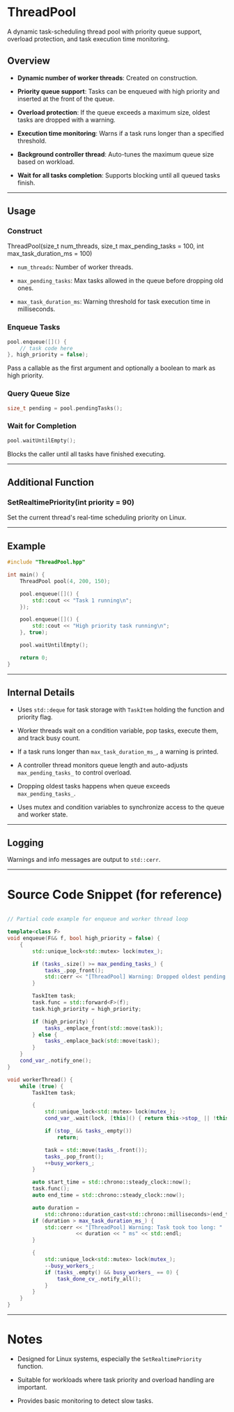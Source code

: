 # ThreadPool

A dynamic task-scheduling thread pool with priority queue support, overload protection, and task execution time monitoring.

## Overview

- **Dynamic number of worker threads**: Created on construction.

- **Priority queue support**: Tasks can be enqueued with high priority and inserted at the front of the queue.

- **Overload protection**: If the queue exceeds a maximum size, oldest tasks are dropped with a warning.

- **Execution time monitoring**: Warns if a task runs longer than a specified threshold.

- **Background controller thread**: Auto-tunes the maximum queue size based on workload.

- **Wait for all tasks completion**: Supports blocking until all queued tasks finish.

---

## Usage

### Construct

ThreadPool(size_t num_threads, size_t max_pending_tasks = 100, int max_task_duration_ms = 100)

- `num_threads`: Number of worker threads.

- `max_pending_tasks`: Max tasks allowed in the queue before dropping old ones.

- `max_task_duration_ms`: Warning threshold for task execution time in milliseconds.

### Enqueue Tasks

```cpp
pool.enqueue([]() {
    // task code here
}, high_priority = false);
```


Pass a callable as the first argument and optionally a boolean to mark as high priority.

### Query Queue Size

```cpp
size_t pending = pool.pendingTasks();
```


### Wait for Completion

```cpp
pool.waitUntilEmpty();
```


Blocks the caller until all tasks have finished executing.

---

## Additional Function

### SetRealtimePriority(int priority = 90)

Set the current thread's real-time scheduling priority on Linux.

---

## Example

```cpp
#include "ThreadPool.hpp"

int main() {
    ThreadPool pool(4, 200, 150);

    pool.enqueue([]() {
        std::cout << "Task 1 running\n";
    });

    pool.enqueue([]() {
        std::cout << "High priority task running\n";
    }, true);

    pool.waitUntilEmpty();

    return 0;
}
```


---

## Internal Details

- Uses `std::deque` for task storage with `TaskItem` holding the function and priority flag.

- Worker threads wait on a condition variable, pop tasks, execute them, and track busy count.

- If a task runs longer than `max_task_duration_ms_`, a warning is printed.

- A controller thread monitors queue length and auto-adjusts `max_pending_tasks_` to control overload.

- Dropping oldest tasks happens when queue exceeds `max_pending_tasks_`.

- Uses mutex and condition variables to synchronize access to the queue and worker state.

---

## Logging

Warnings and info messages are output to `std::cerr`.

---

# Source Code Snippet (for reference)

```cpp

// Partial code example for enqueue and worker thread loop

template<class F>
void enqueue(F&& f, bool high_priority = false) {
    {
        std::unique_lock<std::mutex> lock(mutex_);

        if (tasks_.size() >= max_pending_tasks_) {
            tasks_.pop_front();
            std::cerr << "[ThreadPool] Warning: Dropped oldest pending task" << std::endl;
        }

        TaskItem task;
        task.func = std::forward<F>(f);
        task.high_priority = high_priority;

        if (high_priority) {
            tasks_.emplace_front(std::move(task));
        } else {
            tasks_.emplace_back(std::move(task));
        }
    }
    cond_var_.notify_one();
}

void workerThread() {
    while (true) {
        TaskItem task;

        {
            std::unique_lock<std::mutex> lock(mutex_);
            cond_var_.wait(lock, [this]() { return this->stop_ || !this->tasks_.empty(); });

            if (stop_ && tasks_.empty())
                return;

            task = std::move(tasks_.front());
            tasks_.pop_front();
            ++busy_workers_;
        }

        auto start_time = std::chrono::steady_clock::now();
        task.func();
        auto end_time = std::chrono::steady_clock::now();

        auto duration =
            std::chrono::duration_cast<std::chrono::milliseconds>(end_time - start_time).count();
        if (duration > max_task_duration_ms_) {
            std::cerr << "[ThreadPool] Warning: Task took too long: "
                      << duration << " ms" << std::endl;
        }

        {
            std::unique_lock<std::mutex> lock(mutex_);
            --busy_workers_;
            if (tasks_.empty() && busy_workers_ == 0) {
                task_done_cv_.notify_all();
            }
        }
    }
}
```


---

# Notes

- Designed for Linux systems, especially the `SetRealtimePriority` function.

- Suitable for workloads where task priority and overload handling are important.

- Provides basic monitoring to detect slow tasks.



